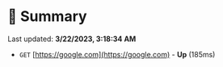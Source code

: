 # 📖 Summary
Last updated: **3/22/2023, 3:18:34 AM**

- `GET` [https://google.com](https://google.com) - **Up** (185ms)
